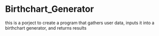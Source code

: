 # Birthchart_Generator
this is a porject to create a program that gathers user data, inputs it into a birthchart generator, and returns results
